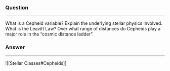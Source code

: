 ### Question
---
What is a Cepheid variable? Explain the underlying stellar physics involved. What is the Leavitt Law? Over what range of distances do Cepheids play a major role in the “cosmic distance ladder”.

### Answer
---
![[Stellar Classes#Cepheids]]
